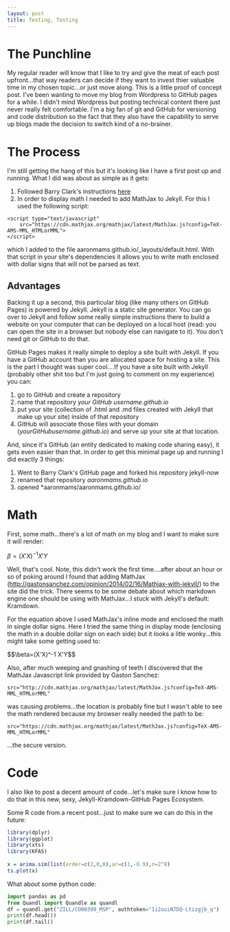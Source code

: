 ```yaml
---
layout: post
title: Testing, Testing
---
```

# The Punchline

My regular reader will know that I like to try and give the meat of each post upfront...that way readers can decide if they want to invest thier valuable time in my chosen topic...or just move along.  This is a little proof of concept post.  I've been wanting to move my blog from Wordpress to GitHub pages for a while.  I didn't mind Wordpress but posting technical content there just never really felt comfortable.  I'm a big fan of git and GitHub for versioning and code distribution so the fact that they also have the capability to serve up blogs made the decision to switch kind of a no-brainer.

# The Process

I'm still getting the hang of this but it's looking like I have a first post up and running.  What I did was about as simple as it gets:

1.  Followed Barry Clark's instructions [here](href="https://www.smashingmagazine.com/2014/08/build-blog-jekyll-github-pages/)
2.  In order to display math I needed to add MathJax to Jekyll.  For this I used the following script:

```
<script type="text/javascript"
    src="https://cdn.mathjax.org/mathjax/latest/MathJax.js?config=TeX-AMS-MML_HTMLorMML">
</script>
```

which I added to the file aaronmams.github.io/_layouts/default.html.  With that script in your site's dependencies it allows you to write math enclosed with dollar signs that will not be parsed as text.

## Advantages

Backing it up a second, this particular blog (like many others on GitHub Pages) is powered by Jekyll.  Jekyll is a static site generator. You can go over to Jekyll and follow some really simple instructions there to build a website on your computer that can be deployed on a local host (read: you can open the site in a browser but nobody else can navigate to it).  You don't need git or GitHub to do that. 

GitHub Pages makes it really simple to deploy a site built with Jekyll.  If you have a GitHub account than you are allocated space for hosting a site.  This is the part I thought was super cool....If you have a site built with Jekyll (probably other shit too but I'm just going to comment on my experience) you can:

1. go to GitHub and create a repository
2. name that repository *your GitHub username.github.io*
3. put your site (collection of .html and .md files created with Jekyll that make up your site) inside of that repository
4. GitHub will associate those files with your domain (*yourGitHubusername.github.io*) and serve up your site at that location.

And, since it's GitHub (an entity dedicated to making code sharing easy), it gets even easier than that.  In order to get this minimal page up and running I did exactly 3 things:

1. Went to Barry Clark's GitHub page and forked his repository jekyll-now
2. renamed that repository *aaronmams.github.io*
3. opened *aaronmams/aaronmams.github.io/

# Math

First, some math...there's a lot of math on my blog and I want to make sure it will render:

$\beta = (X'X)^{-1}X'Y$

Well, that's cool. Note, this didn't work the first time....after about an hour or so of poking around I found that adding 
MathJax (http://gastonsanchez.com/opinion/2014/02/16/Mathjax-with-jekyll/) to the site did the trick.  There seems to be some debate about which markdown engine one should be using with MathJax...I stuck with Jekyll's default: Kramdown.  

For the equation above I used MathJax's inline mode and enclosed the math in single dollar signs.  Here I tried the same thing in display mode (enclosing the math in a double dollar sign on each side) but it looks a litle wonky...this might take some getting used to:

<div class="Math"> 
  $$\beta=(X'X)^-1 X'Y$$ 
</div>

Also, after much weeping and gnashing of teeth I discovered that the MathJax Javascript link provided by Gaston Sanchez: 

    src="http://cdn.mathjax.org/mathjax/latest/MathJax.js?config=TeX-AMS-MML_HTMLorMML"

was causing problems...the location is probably fine but I wasn't able to see the math rendered because my browser really needed the path to be:

    src="https://cdn.mathjax.org/mathjax/latest/MathJax.js?config=TeX-AMS-MML_HTMLorMML"

...the secure version.

# Code

I also like to post a decent amount of code...let's make sure I know how to do that in this new, sexy, Jekyll-Kramdown-GitHub Pages Ecosystem.

Some R code from a recent post...just to make sure we can do this in the future:

```R
library(dplyr)
library(ggplot)
library(xts)
library(KFAS)
 
x = arima.sim(list(order=c(2,0,0),ar=c(1,-0.9),n=2^8)
ts.plot(x)
```

What about some python code:

```python
import pandas as pd
from Quandl import Quandle as quandl 
df = quandl.get("ZILL/CO00399_MSP", authtoken="1i2uuiN7DQ-Ltizgjb_q")
print(df.head())
print(df.tail()
```
